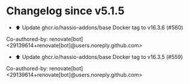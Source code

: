 # Changelog since v5.1.5
- ⬆️ Update ghcr.io/hassio-addons/base Docker tag to v16.3.6 (#560)

Co-authored-by: renovate[bot] <29139614+renovate[bot]@users.noreply.github.com> 
- ⬆️ Update ghcr.io/hassio-addons/base Docker tag to v16.3.5 (#559)

Co-authored-by: renovate[bot] <29139614+renovate[bot]@users.noreply.github.com> 
